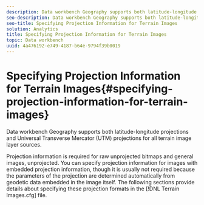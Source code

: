 ```yaml
---
description: Data workbench Geography supports both latitude-longitude projections and Universal Transverse Mercator (UTM) projections for all terrain image layer sources.
seo-description: Data workbench Geography supports both latitude-longitude projections and Universal Transverse Mercator (UTM) projections for all terrain image layer sources.
seo-title: Specifying Projection Information for Terrain Images
solution: Analytics
title: Specifying Projection Information for Terrain Images
topic: Data workbench
uuid: 4a476192-e749-4187-b64e-9794f39b0019
---
```


# Specifying Projection Information for Terrain Images{#specifying-projection-information-for-terrain-images}

Data workbench Geography supports both latitude-longitude projections and Universal Transverse Mercator (UTM) projections for all terrain image layer sources.

 Projection information is required for raw unprojected bitmaps and general images, unprojected. You can specify projection information for images with embedded projection information, though it is usually not required because the parameters of the projection are determined automatically from geodetic data embedded in the image itself. The following sections provide details about specifying these projection formats in the [!DNL Terrain Images.cfg] file. 
